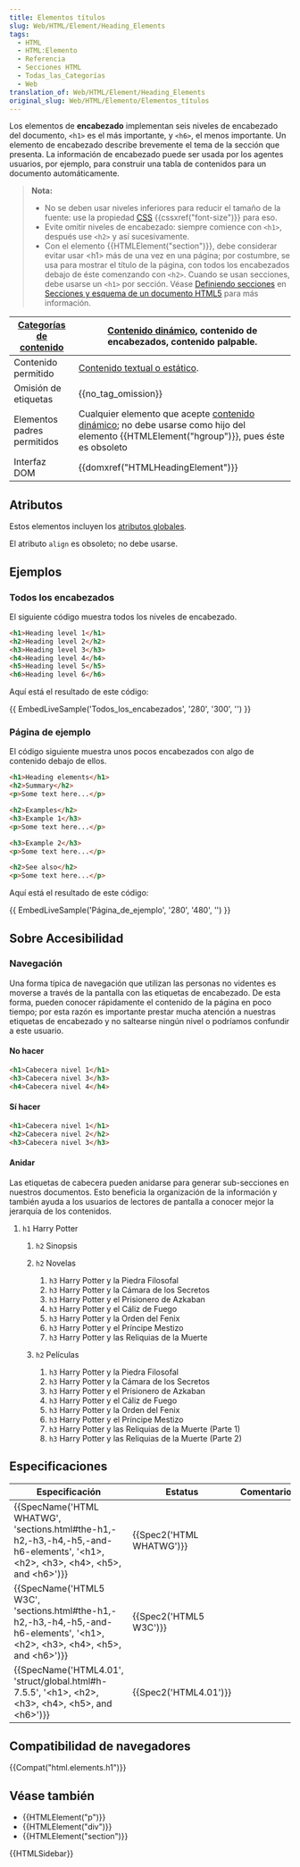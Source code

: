 ```yaml
---
title: Elementos títulos
slug: Web/HTML/Element/Heading_Elements
tags:
  - HTML
  - HTML:Elemento
  - Referencia
  - Secciones HTML
  - Todas_las_Categorías
  - Web
translation_of: Web/HTML/Element/Heading_Elements
original_slug: Web/HTML/Elemento/Elementos_títulos
---
```

Los elementos de **encabezado** implementan seis niveles de encabezado del documento, `<h1>` es el más importante, y `<h6>`, el menos importante. Un elemento de encabezado describe brevemente el tema de la sección que presenta. La información de encabezado puede ser usada por los agentes usuarios, por ejemplo, para construir una tabla de contenidos para un documento automáticamente.

> **Nota:**
>
> - No se deben usar niveles inferiores para reducir el tamaño de la fuente: use la propiedad [CSS](/es/docs/Web/CSS) {{cssxref("font-size")}} para eso.
> - Evite omitir niveles de encabezado: siempre comience con `<h1>`, después use `<h2>` y así sucesivamente.
> - Con el elemento {{HTMLElement("section")}}, debe considerar evitar usar \<h1> más de una vez en una página; por costumbre, se usa para mostrar el título de la página, con todos los encabezados debajo de éste comenzando con `<h2>`. Cuando se usan secciones, debe usarse un `<h1>` por sección. Véase [Definiendo secciones](/es/docs/Sections_and_Outlines_of_an_HTML5_document#Definiendo_secciones_en_HTML5) en [Secciones y esquema de un documento HTML5](/es/docs/Sections_and_Outlines_of_an_HTML5_document) para más información.

| [Categorías de contenido](/es/docs/Web/Guide/HTML/categorias_de_contenido) | [Contenido dinámico](/es/docs/Web/Guide/HTML/categorias_de_contenido#Contenido_dinámico), contenido de encabezados, contenido palpable.                                                                               |
| -------------------------------------------------------------------------- | --------------------------------------------------------------------------------------------------------------------------------------------------------------------------------------------------------------------- |
| Contenido permitido                                                        | [Contenido textual o estático](/es/docs/Web/Guide/HTML/categorias_de_contenido#Contenido_textual_o_estático).                                                                                                         |
| Omisión de etiquetas                                                       | {{no_tag_omission}}                                                                                                                                                                                              |
| Elementos padres permitidos                                                | Cualquier elemento que acepte [contenido dinámico](/es/docs/Web/Guide/HTML/categorias_de_contenido#Contenido_dinámico); no debe usarse como hijo del elemento {{HTMLElement("hgroup")}}, pues éste es obsoleto |
| Interfaz DOM                                                               | {{domxref("HTMLHeadingElement")}}                                                                                                                                                                          |

## Atributos

Estos elementos incluyen los [atributos globales](/es/docs/Web/HTML/Atributos_Globales).

El atributo `align` es obsoleto; no debe usarse.

## Ejemplos

### Todos los encabezados

El siguiente código muestra todos los niveles de encabezado.

```html
<h1>Heading level 1</h1>
<h2>Heading level 2</h2>
<h3>Heading level 3</h3>
<h4>Heading level 4</h4>
<h5>Heading level 5</h5>
<h6>Heading level 6</h6>
```

Aquí está el resultado de este código:

{{ EmbedLiveSample('Todos_los_encabezados', '280', '300', '') }}

### Página de ejemplo

El código siguiente muestra unos pocos encabezados con algo de contenido debajo de ellos.

```html
<h1>Heading elements</h1>
<h2>Summary</h2>
<p>Some text here...</p>

<h2>Examples</h2>
<h3>Example 1</h3>
<p>Some text here...</p>

<h3>Example 2</h3>
<p>Some text here...</p>

<h2>See also</h2>
<p>Some text here...</p>
```

Aquí está el resultado de este código:

{{ EmbedLiveSample('Página_de_ejemplo', '280', '480', '') }}

## Sobre Accesibilidad

### Navegación

Una forma típica de navegación que utilizan las personas no videntes es moverse a través de la pantalla con las etiquetas de encabezado. De esta forma, pueden conocer rápidamente el contenido de la página en poco tiempo; por esta razón es importante prestar mucha atención a nuestras etiquetas de encabezado y no saltearse ningún nivel o podríamos confundir a este usuario.

#### No hacer

```html example-bad
<h1>Cabecera nivel 1</h1>
<h3>Cabecera nivel 3</h3>
<h4>Cabecera nivel 4</h4>
```

#### Sí hacer

```html example-good
<h1>Cabecera nivel 1</h1>
<h2>Cabecera nivel 2</h2>
<h3>Cabecera nivel 3</h3>
```

#### Anidar

Las etiquetas de cabecera pueden anidarse para generar sub-secciones en nuestros documentos. Esto beneficia la organización de la información y también ayuda a los usuarios de lectores de pantalla a conocer mejor la jerarquía de los contenidos.

1. `h1` Harry Potter

    1. `h2` Sinopsis
    2. `h2` Novelas

        1. `h3` Harry Potter y la Piedra Filosofal
        2. `h3` Harry Potter y la Cámara de los Secretos
        3. `h3` Harry Potter y el Prisionero de Azkaban
        4. `h3` Harry Potter y el Cáliz de Fuego
        5. `h3` Harry Potter y la Orden del Fenix
        6. `h3` Harry Potter y el Príncipe Mestizo
        7. `h3` Harry Potter y las Reliquias de la Muerte

    3. `h2` Películas

        1. `h3` Harry Potter y la Piedra Filosofal
        2. `h3` Harry Potter y la Cámara de los Secretos
        3. `h3` Harry Potter y el Prisionero de Azkaban
        4. `h3` Harry Potter y el Cáliz de Fuego
        5. `h3` Harry Potter y la Orden del Fenix
        6. `h3` Harry Potter y el Príncipe Mestizo
        7. `h3` Harry Potter y las Reliquias de la Muerte (Parte 1)
        8. `h3` Harry Potter y las Reliquias de la Muerte (Parte 2)

## Especificaciones

| Especificación                                                                                                                                                                                                           | Estatus                          | Comentarios |
| ------------------------------------------------------------------------------------------------------------------------------------------------------------------------------------------------------------------------ | -------------------------------- | ----------- |
| {{SpecName('HTML WHATWG', 'sections.html#the-h1,-h2,-h3,-h4,-h5,-and-h6-elements', '&lt;h1&gt;, &lt;h2&gt;, &lt;h3&gt;, &lt;h4&gt;, &lt;h5&gt;, and &lt;h6&gt;')}} | {{Spec2('HTML WHATWG')}} |             |
| {{SpecName('HTML5 W3C', 'sections.html#the-h1,-h2,-h3,-h4,-h5,-and-h6-elements', '&lt;h1&gt;, &lt;h2&gt;, &lt;h3&gt;, &lt;h4&gt;, &lt;h5&gt;, and &lt;h6&gt;')}}     | {{Spec2('HTML5 W3C')}}     |             |
| {{SpecName('HTML4.01', 'struct/global.html#h-7.5.5', '&lt;h1&gt;, &lt;h2&gt;, &lt;h3&gt;, &lt;h4&gt;, &lt;h5&gt;, and &lt;h6&gt;')}}                                         | {{Spec2('HTML4.01')}}     |             |

## Compatibilidad de navegadores

{{Compat("html.elements.h1")}}

## Véase también

- {{HTMLElement("p")}}
- {{HTMLElement("div")}}
- {{HTMLElement("section")}}

{{HTMLSidebar}}
